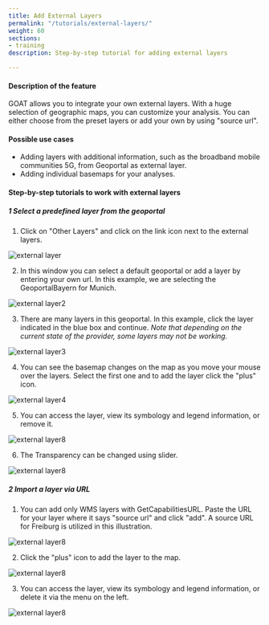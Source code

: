 ```yaml
---
title: Add External Layers
permalink: "/tutorials/external-layers/"
weight: 60
sections:
- training
description: Step-by-step tutorial for adding external layers

---
```

#### Description of the feature

GOAT allows you to integrate your own external layers. With a huge selection of geographic maps, you can customize your analysis. You can either choose from the preset layers or add your own by using "source url".

#### Possible use cases

* Adding layers with additional information, such as the broadband mobile communities 5G, from Geoportal as external layer.
* Adding individual basemaps for your analyses.


#### Step-by-step tutorials to work with external layers

##### 1 Select a predefined layer from the geoportal


1. Click on "Other Layers" and click on the link icon next to the external layers.

<img src="/images/tutorials/External-layers/external-layer1-add-en.webp" alt="external layer" style="max-height:400px;"/>

2. In this window you can select a default geoportal or add a layer by entering your own url. In this example, we are selecting the GeoportalBayern for Munich.

<img src="/images/tutorials/External-layers/external-layer2-geoportalchoose-en.webp" alt="external layer2" style="max-height:400px;"/>

3. There are many layers in this geoportal. In this example, click the layer indicated in the blue box and continue. _Note that depending on the current state of the provider, some layers may not be working._

<img src="/images/tutorials/External-layers/external-layer3-select-en.webp" alt="external layer3" style="max-height:400px;"/>

4. You can see the basemap changes on the map as you move your mouse over the layers. Select the first one and to add the layer click the "plus" icon.

<img src="/images/tutorials/External-layers/external-layer4geoportalimport-en.webp" alt="external layer4" style="max-height:400px;"/>

5. You can access the layer, view its symbology and legend information, or remove it. 

<img src="/images/tutorials/External-layers/external-layer8-addedfromgeoportal-en.webp" alt="external layer8" style="max-height:400px;"/>  

6. The Transparency can be changed using slider.
  
<img src="/images/tutorials/External-layers/external-layer9-changetransp-en.webp" alt="external layer8" style="max-height:400px;"/>


##### 2 Import a layer via URL

1. You can add only WMS layers with GetCapabilitiesURL. Paste the URL for your layer where it says "source url" and click "add". A source URL for Freiburg is utilized in this illustration.

<img src="/images/tutorials/External-layers/external-layer5-url-en.webp" alt="external layer8" style="max-height:400px;"/>

2. Click the "plus" icon to add the layer to the map.

<img src="/images/tutorials/External-layers/external-layer6-importfromurl-en.webp" alt="external layer8" style="max-height:400px;"/>

3. You can access the layer, view its symbology and legend information, or delete it via the menu on the left. 

<img src="/images/tutorials/External-layers/external-layer7-addedfromurl-en.webp" alt="external layer8" style="max-height:400px;"/>







